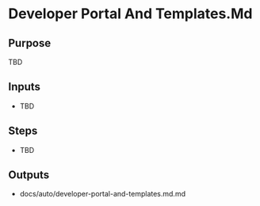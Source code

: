 # Developer Portal And Templates.Md

## Purpose

TBD

## Inputs

- TBD

## Steps

- TBD

## Outputs

- docs/auto/developer-portal-and-templates.md.md
